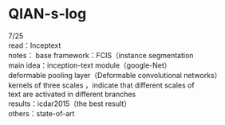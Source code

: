 # QIAN-s-log
7/25  
read：Inceptext   
notes：
base framework：FCIS（instance segmentation  
main idea：inception-text module（google-Net）  
           deformable pooling layer（Deformable   convolutional   networks）  
           kernels of three scales ，indicate that different scales of  
           text are activated in different branches  
results：icdar2015（the best result）  
         others：state-of-art  
